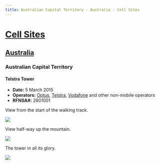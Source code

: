 ```yaml
---
title: Australian Capital Territory - Australia - Cell Sites
---
```


# [Cell Sites](../../)

## [Australia](../)

### Australian Capital Territory

#### Telstra Tower

* **Date:** 5 March 2015
* **Operators:** [Optus], [Telstra], [Vodafone] and other non-mobile operators
* **RFNSA#:** 2601001

View from the start of the walking track.

![](https://f001.backblazeb2.com/file/CellSites/AU/ACT/20120305-140217.jpg)

View half-way up the mountain.

![](https://f001.backblazeb2.com/file/CellSites/AU/ACT/20120305-141030.jpg)

The tower in all its glory.

![](https://f001.backblazeb2.com/file/CellSites/AU/ACT/20120305-143010.jpg)

[Telstra]: https://en.wikipedia.org/wiki/Telstra
[Optus]: https://en.wikipedia.org/wiki/Optus
[Vodafone]: https://en.wikipedia.org/wiki/Vodafone_(Australia)
